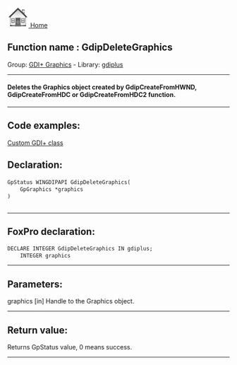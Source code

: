 [<img src="../../images/home.png"> Home ](https://github.com/VFPX/Win32API)  

## Function name : GdipDeleteGraphics
Group: [GDI+ Graphics](../../functions_group.md#GDIplus_Graphics)  -  Library: [gdiplus](../../libraries.md#gdiplus)  
***  


#### Deletes the Graphics object created by GdipCreateFromHWND, GdipCreateFromHDC or GdipCreateFromHDC2 function.
***  


## Code examples:
[Custom GDI+ class](../../samples/sample_450.md)  

## Declaration:
```foxpro  
GpStatus WINGDIPAPI GdipDeleteGraphics(
    GpGraphics *graphics
)
  
```  
***  


## FoxPro declaration:
```foxpro  
DECLARE INTEGER GdipDeleteGraphics IN gdiplus;
	INTEGER graphics  
```  
***  


## Parameters:
graphics
[in] Handle to the Graphics object.  
***  


## Return value:
Returns GpStatus value, 0 means success.  
***  

